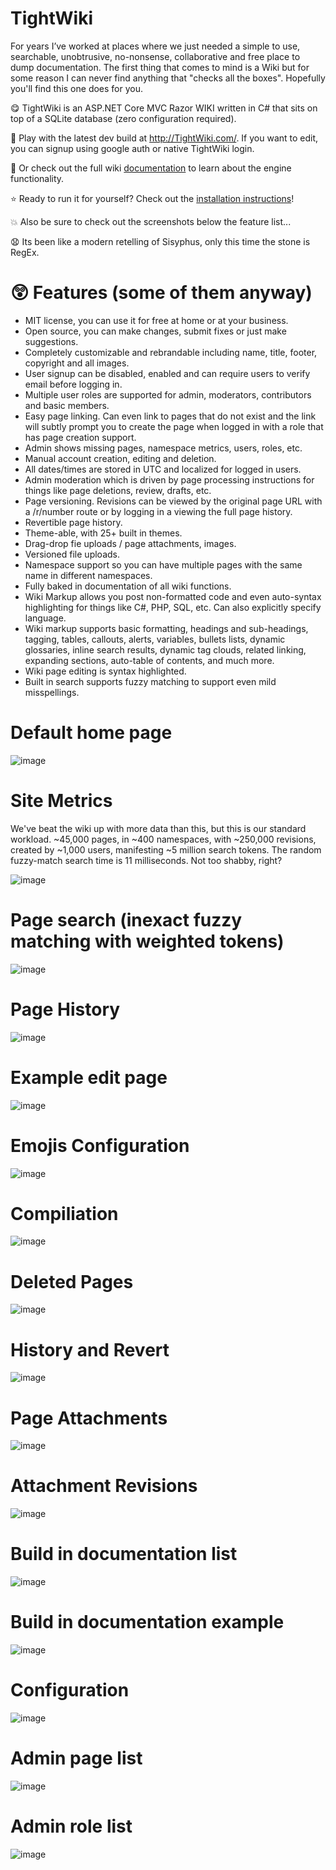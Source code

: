 # TightWiki

For years I’ve worked at places where we just needed a simple to use, searchable, unobtrusive, no-nonsense, collaborative and free place to dump documentation.
The first thing that comes to mind is a Wiki but for some reason I can never find anything that "checks all the boxes". Hopefully you'll find this one does for you.

:yum: TightWiki is an ASP.NET Core MVC Razor WIKI written in C# that sits on top of a SQLite database (zero configuration required).

:crossed_fingers: Play with the latest dev build at http://TightWiki.com/. If you want to edit, you can signup using google auth or native TightWiki login.

:eyes: Or check out the full wiki [documentation](https://tightwiki.com/Wiki%20Help%20::%20Wiki%20Help) to learn about the engine functionality.

:star: Ready to run it for yourself? Check out the [installation instructions](https://tightwiki.com/wiki_help::installation)!

:boom: Also be sure to check out the screenshots below the feature list...

:anguished: Its been like a modern retelling of Sisyphus, only this time the stone is RegEx.

# :astonished: Features (some of them anyway)
* MIT license, you can use it for free at home or at your business.
* Open source, you can make changes, submit fixes or just make suggestions.
* Completely customizable and rebrandable including name, title, footer, copyright and all images.
* User signup can be disabled, enabled and can require users to verify email before logging in.
* Multiple user roles are supported for admin, moderators, contributors and basic members.
* Easy page linking. Can even link to pages that do not exist and the link will subtly prompt you to create the page when logged in with a role that has page creation support.
* Admin shows missing pages, namespace metrics, users, roles, etc.
* Manual account creation, editing and deletion.
* All dates/times are stored in UTC and localized for logged in users.
* Admin moderation which is driven by page processing instructions for things like page deletions, review, drafts, etc.
* Page versioning. Revisions can be viewed by the original page URL with a /r/number route or by logging in a viewing the full page history.
* Revertible page history.
* Theme-able, with 25+ built in themes.
* Drag-drop fie uploads / page attachments, images.
* Versioned file uploads.
* Namespace support so you can have multiple pages with the same name in different namespaces.
* Fully baked in documentation of all wiki functions.
* Wiki Markup allows you post non-formatted code and even auto-syntax highlighting for things like C#, PHP, SQL, etc. Can also explicitly specify language.
* Wiki markup supports basic formatting, headings and sub-headings, tagging, tables, callouts, alerts, variables, bullets lists, dynamic glossaries, inline search results, dynamic tag clouds, related linking, expanding sections, auto-table of contents, and much more.
* Wiki page editing is syntax highlighted.
* Built in search supports fuzzy matching to support even mild misspellings.

# Default home page
![image](https://github.com/user-attachments/assets/7a8c0c6f-b865-415c-9b29-9833ba2cf58f)

# Site Metrics
We've beat the wiki up with more data than this, but this is our standard workload. ~45,000 pages, in ~400 namespaces, with ~250,000 revisions, created by ~1,000 users, manifesting ~5 million search tokens. The random fuzzy-match search time is 11 milliseconds. Not too shabby, right?

![image](https://github.com/user-attachments/assets/02d9da1f-e164-44ce-aee9-0c42eedc4180)

# Page search (inexact fuzzy matching with weighted tokens)
![image](https://github.com/user-attachments/assets/b3caf0eb-32cf-43ad-885d-b2c8d10ae1ef)

# Page History
![image](https://github.com/user-attachments/assets/3dba0f07-5758-4039-9b2c-0b7a354e76f3)

# Example edit page
![image](https://github.com/user-attachments/assets/10eb3281-dad9-41fe-ba11-55019515e343)

# Emojis Configuration 
![image](https://github.com/user-attachments/assets/3e78b853-d151-4ef4-ad7a-d4e68393643f)

# Compiliation
![image](https://github.com/user-attachments/assets/88510729-ce17-42aa-a2da-cb54ef2a87d6)

# Deleted Pages
![image](https://github.com/user-attachments/assets/80559132-60dc-42ab-bb51-cb66d25658df)

# History and Revert
![image](https://github.com/user-attachments/assets/92f74860-afab-421e-9db9-99040e1d4431)

# Page Attachments
![image](https://github.com/user-attachments/assets/751640d8-bd3f-4b63-ae69-916f624f09bc)

# Attachment Revisions
![image](https://github.com/user-attachments/assets/a49540cb-24b7-42a7-b955-3c6fa17a5180)

# Build in documentation list
![image](https://github.com/user-attachments/assets/00b23663-972d-4791-8698-99e54bbc601c)

# Build in documentation example
![image](https://github.com/user-attachments/assets/ab6a1893-d0b5-4ba5-8262-d71423d8d49d)

# Configuration
![image](https://github.com/user-attachments/assets/8afe427e-cafd-48cc-92e3-a67529c379a3)

# Admin page list
![image](https://github.com/user-attachments/assets/9a8068c9-2176-4ee4-8670-5f74f3470002)

# Admin role list
![image](https://github.com/user-attachments/assets/2aa340d1-c1eb-4ee9-b3c7-91ff6e4f0a7b)


